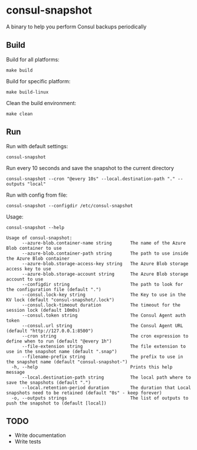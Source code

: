 # consul-snapshot

A binary to help you perform Consul backups periodically

## Build

Build for all platforms:

`make build`

Build for specific platform:

`make build-linux`

Clean the build environment:

`make clean`

## Run

Run with default settings:

`consul-snapshot`

Run every 10 seconds and save the snapshot to the current directory

`consul-snapshot --cron "@every 10s" --local.destination-path "." --outputs "local"`

Run with config from file:

`consul-snapshot --configdir /etc/consul-snapshot`

Usage:

`consul-snapshot --help`

```text
Usage of consul-snapshot:
      --azure-blob.container-name string       The name of the Azure Blob container to use
      --azure-blob.container-path string       The path to use inside the Azure Blob container
      --azure-blob.storage-access-key string   The Azure Blob storage access key to use
      --azure-blob.storage-account string      The Azure Blob storage account to use
      --configdir string                       The path to look for the configuration file (default ".")
      --consul.lock-key string                 The Key to use in the KV lock (default "consul-snapshot/.lock")
      --consul.lock-timeout duration           The timeout for the session lock (default 10m0s)
      --consul.token string                    The Consul Agent auth token
      --consul.url string                      The Consul Agent URL (default "http://127.0.0.1:8500")
      --cron string                            The cron expression to define when to run (default "@every 1h")
      --file-extension string                  The file extension to use in the snapshot name (default ".snap")
      --filename-prefix string                 The prefix to use in the snapshot name (default "consul-snapshot-")
  -h, --help                                   Prints this help message
      --local.destination-path string          The local path where to save the snapshots (default ".")
      --local.retention-period duration        The duration that Local snapshots need to be retained (default "0s" - keep forever)
  -o, --outputs strings                        The list of outputs to push the snapshot to (default [local])
```

## TODO

* Write documentation
* Write tests
